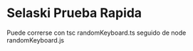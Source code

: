 # Selaski Prueba Rapida

Puede correrse con tsc randomKeyboard.ts seguido de node randomKeyboard.js
